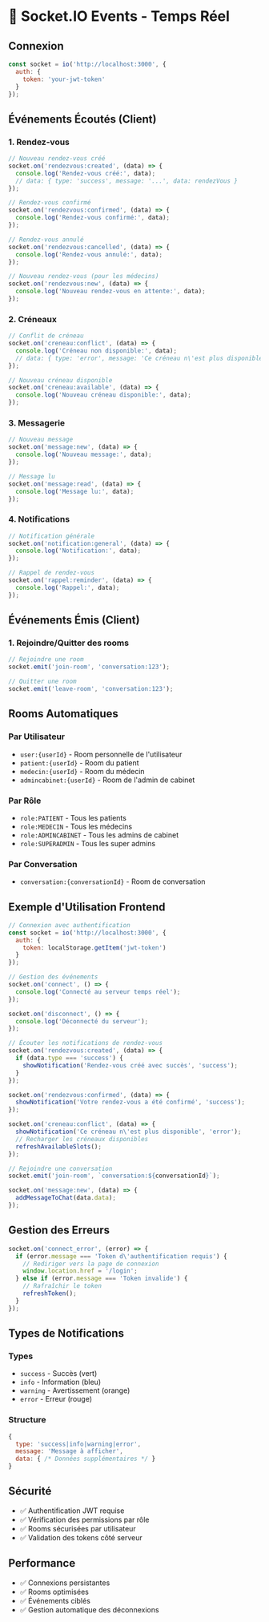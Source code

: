 # 🔌 Socket.IO Events - Temps Réel

## Connexion
```javascript
const socket = io('http://localhost:3000', {
  auth: {
    token: 'your-jwt-token'
  }
});
```

## Événements Écoutés (Client)

### 1. Rendez-vous
```javascript
// Nouveau rendez-vous créé
socket.on('rendezvous:created', (data) => {
  console.log('Rendez-vous créé:', data);
  // data: { type: 'success', message: '...', data: rendezVous }
});

// Rendez-vous confirmé
socket.on('rendezvous:confirmed', (data) => {
  console.log('Rendez-vous confirmé:', data);
});

// Rendez-vous annulé
socket.on('rendezvous:cancelled', (data) => {
  console.log('Rendez-vous annulé:', data);
});

// Nouveau rendez-vous (pour les médecins)
socket.on('rendezvous:new', (data) => {
  console.log('Nouveau rendez-vous en attente:', data);
});
```

### 2. Créneaux
```javascript
// Conflit de créneau
socket.on('creneau:conflict', (data) => {
  console.log('Créneau non disponible:', data);
  // data: { type: 'error', message: 'Ce créneau n\'est plus disponible', data: creneau }
});

// Nouveau créneau disponible
socket.on('creneau:available', (data) => {
  console.log('Nouveau créneau disponible:', data);
});
```

### 3. Messagerie
```javascript
// Nouveau message
socket.on('message:new', (data) => {
  console.log('Nouveau message:', data);
});

// Message lu
socket.on('message:read', (data) => {
  console.log('Message lu:', data);
});
```

### 4. Notifications
```javascript
// Notification générale
socket.on('notification:general', (data) => {
  console.log('Notification:', data);
});

// Rappel de rendez-vous
socket.on('rappel:reminder', (data) => {
  console.log('Rappel:', data);
});
```

## Événements Émis (Client)

### 1. Rejoindre/Quitter des rooms
```javascript
// Rejoindre une room
socket.emit('join-room', 'conversation:123');

// Quitter une room
socket.emit('leave-room', 'conversation:123');
```

## Rooms Automatiques

### Par Utilisateur
- `user:{userId}` - Room personnelle de l'utilisateur
- `patient:{userId}` - Room du patient
- `medecin:{userId}` - Room du médecin
- `admincabinet:{userId}` - Room de l'admin de cabinet

### Par Rôle
- `role:PATIENT` - Tous les patients
- `role:MEDECIN` - Tous les médecins
- `role:ADMINCABINET` - Tous les admins de cabinet
- `role:SUPERADMIN` - Tous les super admins

### Par Conversation
- `conversation:{conversationId}` - Room de conversation

## Exemple d'Utilisation Frontend

```javascript
// Connexion avec authentification
const socket = io('http://localhost:3000', {
  auth: {
    token: localStorage.getItem('jwt-token')
  }
});

// Gestion des événements
socket.on('connect', () => {
  console.log('Connecté au serveur temps réel');
});

socket.on('disconnect', () => {
  console.log('Déconnecté du serveur');
});

// Écouter les notifications de rendez-vous
socket.on('rendezvous:created', (data) => {
  if (data.type === 'success') {
    showNotification('Rendez-vous créé avec succès', 'success');
  }
});

socket.on('rendezvous:confirmed', (data) => {
  showNotification('Votre rendez-vous a été confirmé', 'success');
});

socket.on('creneau:conflict', (data) => {
  showNotification('Ce créneau n\'est plus disponible', 'error');
  // Recharger les créneaux disponibles
  refreshAvailableSlots();
});

// Rejoindre une conversation
socket.emit('join-room', `conversation:${conversationId}`);

socket.on('message:new', (data) => {
  addMessageToChat(data.data);
});
```

## Gestion des Erreurs

```javascript
socket.on('connect_error', (error) => {
  if (error.message === 'Token d\'authentification requis') {
    // Rediriger vers la page de connexion
    window.location.href = '/login';
  } else if (error.message === 'Token invalide') {
    // Rafraîchir le token
    refreshToken();
  }
});
```

## Types de Notifications

### Types
- `success` - Succès (vert)
- `info` - Information (bleu)
- `warning` - Avertissement (orange)
- `error` - Erreur (rouge)

### Structure
```javascript
{
  type: 'success|info|warning|error',
  message: 'Message à afficher',
  data: { /* Données supplémentaires */ }
}
```

## Sécurité

- ✅ Authentification JWT requise
- ✅ Vérification des permissions par rôle
- ✅ Rooms sécurisées par utilisateur
- ✅ Validation des tokens côté serveur

## Performance

- ✅ Connexions persistantes
- ✅ Rooms optimisées
- ✅ Événements ciblés
- ✅ Gestion automatique des déconnexions
